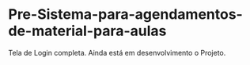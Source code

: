 # Pre-Sistema-para-agendamentos-de-material-para-aulas
Tela de Login completa. Ainda está em desenvolvimento o Projeto. 
